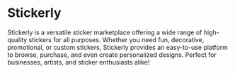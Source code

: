 # Stickerly
Stickerly is a versatile sticker marketplace offering a wide range of high-quality stickers for all purposes. Whether you need fun, decorative, promotional, or custom stickers, Stickerly provides an easy-to-use platform to browse, purchase, and even create personalized designs. Perfect for businesses, artists, and sticker enthusiasts alike! 
